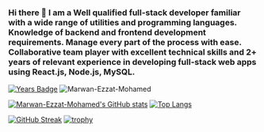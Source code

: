 ### Hi there 👋 I am a Well qualified full-stack developer familiar with a wide range of utilities and programming languages. Knowledge of backend and frontend development requirements. Manage every part of the process with ease. Collaborative team player with excellent technical skills and 2+ years of relevant experience in developing full-stack web apps using React.js, Node.js, MySQL.




[![Years Badge](https://badges.pufler.dev/years/Marwan-Ezzat-Mohamed)](https://badges.pufler.dev)
<img src="https://komarev.com/ghpvc/?username=Marwan-Ezzat-Mohamed&label=Profile%20views&color=0e75b6&style=flat" alt="Marwan-Ezzat-Mohamed" /> 

[![Marwan-Ezzat-Mohamed's GitHub stats](https://github-readme-stats.vercel.app/api?username=Marwan-Ezzat-Mohamed&count_private=true&show_icons=true&include_all_commits=true)](https://github.com/Marwan-Ezzat-Mohamed/github-readme-stats)
[![Top Langs](https://github-readme-stats.vercel.app/api/top-langs/?username=Marwan-Ezzat-Mohamed&layout=compact)](https://github.com/anuraghazra/github-readme-stats)


 
<a href="https://stackoverflow.com/users/14137687/marwan-ezzat">
 
[![GitHub Streak](https://github-readme-streak-stats.herokuapp.com/?user=Marwan-Ezzat-Mohamed)](https://git.io/streak-stats)
[![trophy](https://github-profile-trophy.vercel.app/?username=Marwan-Ezzat-Mohamed)](https://github.com/ryo-ma/github-profile-trophy)
